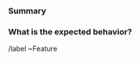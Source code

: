 <!--
* Use this issue template for submitting a feature.
-->

### Summary



### What is the expected behavior?





/label ~Feature
